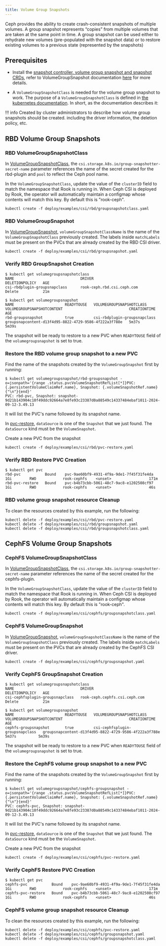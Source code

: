 ```yaml
---
title: Volume Group Snapshots
---
```


Ceph provides the ability to create crash-consistent snapshots of multiple volumes.
A group snapshot represents “copies” from multiple volumes that are taken at the same point in time.
A group snapshot can be used either to rehydrate new volumes (pre-populated with the snapshot data)
or to restore existing volumes to a previous state (represented by the snapshots)


## Prerequisites

- Install the [snapshot controller, volume group snapshot and snapshot CRDs](https://github.com/kubernetes-csi/external-snapshotter/tree/master#usage),
refer to VolumeGroupSnapshot documentation
[here](https://github.com/kubernetes-csi/external-snapshotter/tree/master#volume-group-snapshot-support) for more details.

- A `VolumeGroupSnapshotClass` is needed for the volume group snapshot to work. The purpose of a `VolumeGroupSnapshotClass` is
defined in [the kubernetes
documentation](https://kubernetes.io/blog/2023/05/08/kubernetes-1-27-volume-group-snapshot-alpha/).
In short, as the documentation describes it:

!!! info
    Created by cluster administrators to describe how volume group snapshots
    should be created. including the driver information, the deletion policy, etc.

## RBD Volume Group Snapshots

### RBD VolumeGroupSnapshotClass

In [VolumeGroupSnapshotClass](https://github.com/rook/rook/tree/master/deploy/examples/csi/rbd/groupsnapshotclass.yaml),
the `csi.storage.k8s.io/group-snapshotter-secret-name` parameter references the
name of the secret created for the rbd-plugin and `pool` to reflect the Ceph pool name.

In the `VolumeGroupSnapshotClass`, update the value of the `clusterID` field to match the namespace
that Rook is running in. When Ceph CSI is deployed by Rook, the operator will automatically
maintain a configmap whose contents will match this key. By default this is
"rook-ceph".

```console
kubectl create -f deploy/examples/csi/rbd/groupsnapshotclass.yaml
```

### RBD VolumeGroupSnapshot

In [VolumeGroupSnapshot](https://github.com/rook/rook/tree/master/deploy/examples/csi/rbd/groupsnapshot.yaml),
`volumeGroupSnapshotClassName` is the name of the `VolumeGroupSnapshotClass`
previously created. The labels inside `matchLabels` must be present on the
PVCs that are already created by the RBD CSI driver.

```console
kubectl create -f deploy/examples/csi/rbd/groupsnapshot.yaml
```

### Verify RBD GroupSnapshot Creation

```console
$ kubectl get volumegroupsnapshotclass
NAME                              DRIVER                          DELETIONPOLICY   AGE
csi-rbdplugin-groupsnapclass      rook-ceph.rbd.csi.ceph.com      Delete           21m
```

```console
$ kubectl get volumegroupsnapshot
NAME                       READYTOUSE   VOLUMEGROUPSNAPSHOTCLASS          VOLUMEGROUPSNAPSHOTCONTENT                              CREATIONTIME   AGE
rbd-groupsnapshot          true         csi-rbdplugin-groupsnapclass      groupsnapcontent-d13f4d95-8822-4729-9586-4f222a3f788e   5m37s          5m39s
```

The snapshot will be ready to restore to a new PVC when `READYTOUSE` field of the
`volumegroupsnapshot` is set to true.

### Restore the RBD volume group snapshot to a new PVC

Find the name of the snapshots created by the `VolumeGroupSnapshot` first by running:

```console
$ kubectl get volumegroupsnapshot/rbd-groupsnapshot -o=jsonpath='{range .status.pvcVolumeSnapshotRefList[*]}PVC: {.persistentVolumeClaimRef.name}, Snapshot: {.volumeSnapshotRef.name}{"\n"}{end}'
PVC: rbd-pvc, Snapshot: snapshot-9d21b143904c10f49ddc92664a7e8fe93c23387d0a88549c14337484ebaf1011-2024-09-12-3.49.13
```

It will list the PVC's name followed by its snapshot name.

In
[pvc-restore](https://github.com/rook/rook/tree/master/deploy/examples/csi/rbd/pvc-restore.yaml),
`dataSource` is one of the `Snapshot` that we just
found. The `dataSource` kind must be the `VolumeSnapshot`.

Create a new PVC from the snapshot

```console
kubectl create -f deploy/examples/csi/rbd/pvc-restore.yaml
```

### Verify RBD Restore PVC Creation

```console
$ kubectl get pvc
rbd-pvc           Bound    pvc-9ae60bf9-4931-4f9a-9de1-7f45f31fe4da   1Gi        RWO            rook-cephfs    <unset>                 171m
rbd-pvc-restore   Bound    pvc-b4b73cbb-5061-48c7-9ac8-e1202508cf97   1Gi        RWO            rook-cephfs    <unset>                 46s
```

### RBD volume group snapshot resource Cleanup

To clean the resources created by this example, run the following:

```console
kubectl delete -f deploy/examples/csi/rbd/pvc-restore.yaml
kubectl delete -f deploy/examples/csi/rbd/groupsnapshot.yaml
kubectl delete -f deploy/examples/csi/rbd/groupsnapshotclass.yaml
```

## CephFS Volume Group Snapshots

### CephFS VolumeGroupSnapshotClass

In [VolumeGroupSnapshotClass](https://github.com/rook/rook/tree/master/deploy/examples/csi/cephfs/groupsnapshotclass.yaml),
the `csi.storage.k8s.io/group-snapshotter-secret-name` parameter references the
name of the secret created for the cephfs-plugin.

In the `VolumeGroupSnapshotClass`, update the value of the `clusterID` field to match the namespace
that Rook is running in. When Ceph CSI is deployed by Rook, the operator will automatically
maintain a configmap whose contents will match this key. By default this is
"rook-ceph".

```console
kubectl create -f deploy/examples/csi/cephfs/groupsnapshotclass.yaml
```

### CephFS VolumeGroupSnapshot

In [VolumeGroupSnapshot](https://github.com/rook/rook/tree/master/deploy/examples/csi/cephfs/groupsnapshot.yaml),
`volumeGroupSnapshotClassName` is the name of the `VolumeGroupSnapshotClass`
previously created. The labels inside `matchLabels` must be present on the
PVCs that are already created by the CephFS CSI driver.

```console
kubectl create -f deploy/examples/csi/cephfs/groupsnapshot.yaml
```

### Verify CephFS GroupSnapshot Creation

```console
$ kubectl get volumegroupsnapshotclass
NAME                              DRIVER                          DELETIONPOLICY   AGE
csi-cephfsplugin-groupsnapclass   rook-ceph.cephfs.csi.ceph.com   Delete           21m
```

```console
$ kubectl get volumegroupsnapshot
NAME                       READYTOUSE   VOLUMEGROUPSNAPSHOTCLASS          VOLUMEGROUPSNAPSHOTCONTENT                              CREATIONTIME   AGE
cephfs-groupsnapshot       true         csi-cephfsplugin-groupsnapclass   groupsnapcontent-d13f4d95-8822-4729-9586-4f222a3f788e   5m37s          5m39s
```

The snapshot will be ready to restore to a new PVC when `READYTOUSE` field of the
`volumegroupsnapshot` is set to true.

### Restore the CephFS volume group snapshot to a new PVC

Find the name of the snapshots created by the `VolumeGroupSnapshot` first by running:

```console
$ kubectl get volumegroupsnapshot/cephfs-groupsnapshot -o=jsonpath='{range .status.pvcVolumeSnapshotRefList[*]}PVC: {.persistentVolumeClaimRef.name}, Snapshot: {.volumeSnapshotRef.name}{"\n"}{end}'
PVC: cephfs-pvc, Snapshot: snapshot-9d21b143904c10f49ddc92664a7e8fe93c23387d0a88549c14337484ebaf1011-2024-09-12-3.49.13
```

It will list the PVC's name followed by its snapshot name.

In
[pvc-restore](https://github.com/rook/rook/tree/master/deploy/examples/csi/cephfs/pvc-restore.yaml),
`dataSource` is one of the `Snapshot` that we just
found. The `dataSource` kind must be the `VolumeSnapshot`.

Create a new PVC from the snapshot

```console
kubectl create -f deploy/examples/csi/cephfs/pvc-restore.yaml
```

### Verify CephFS Restore PVC Creation

```console
$ kubectl get pvc
cephfs-pvc           Bound    pvc-9ae60bf9-4931-4f9a-9de1-7f45f31fe4da   1Gi        RWO            rook-cephfs    <unset>                 171m
cephfs-pvc-restore   Bound    pvc-b4b73cbb-5061-48c7-9ac8-e1202508cf97   1Gi        RWO            rook-cephfs    <unset>                 46s
```

### CephFS volume group snapshot resource Cleanup

To clean the resources created by this example, run the following:

```console
kubectl delete -f deploy/examples/csi/cephfs/pvc-restore.yaml
kubectl delete -f deploy/examples/csi/cephfs/groupsnapshot.yaml
kubectl delete -f deploy/examples/csi/cephfs/groupsnapshotclass.yaml
```
